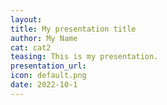 ```yaml
---
layout:
title: My presentation title
author: My Name
cat: cat2
teasing: This is my presentation.
presentation_url:
icon: default.png
date: 2022-10-1
---
```

